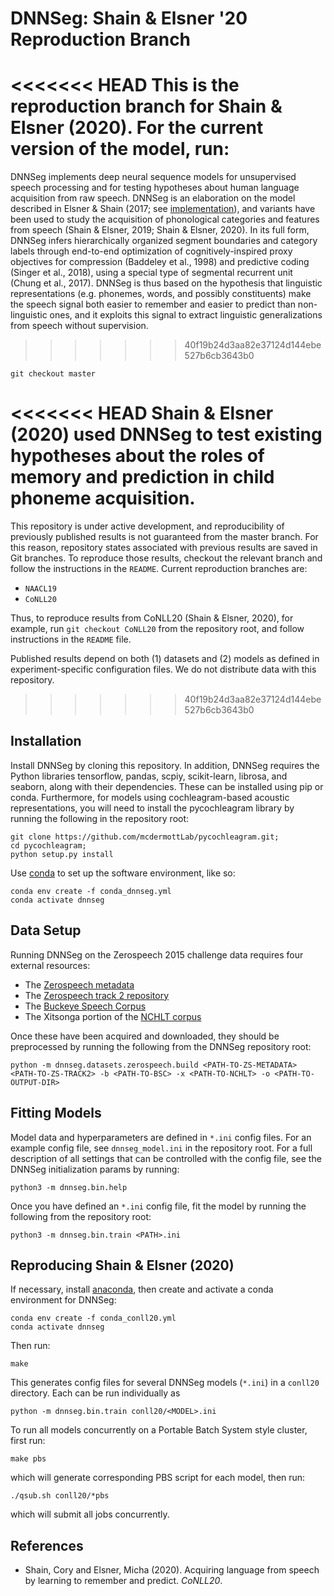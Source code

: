 # DNNSeg: Shain & Elsner '20 Reproduction Branch

<<<<<<< HEAD
This is the reproduction branch for Shain & Elsner (2020). For the current version of the model, run:
=======
DNNSeg implements deep neural sequence models for unsupervised speech processing and for testing hypotheses
about human language acquisition from raw speech. DNNSeg is an elaboration on the model described in
Elsner & Shain (2017; see [implementation](https://github.com/melsner/neural-segmentation)), and variants
have been used to study the acquisition of phonological categories and features from speech 
(Shain & Elsner, 2019; Shain & Elsner, 2020). In its full form, DNNSeg infers hierarchically organized segment boundaries and category
labels through end-to-end optimization of cognitively-inspired proxy objectives for compression (Baddeley et al., 1998)
and predictive coding (Singer et al., 2018), using a special type of segmental recurrent unit (Chung et al., 2017).
DNNSeg is thus based on the hypothesis that linguistic representations (e.g. phonemes, words, and possibly constituents)
make the speech signal both easier to remember and easier to predict than non-linguistic ones, and it exploits this
signal to extract linguistic generalizations from speech without supervision.
>>>>>>> 40f19b24d3aa82e37124d144ebe527b6cb3643b0

    git checkout master

<<<<<<< HEAD
Shain & Elsner (2020) used DNNSeg to test existing hypotheses about the roles of memory and
prediction in child phoneme acquisition.
=======
This repository is under active development, and reproducibility of previously published results is not guaranteed from the master branch.
For this reason, repository states associated with previous results are saved in Git branches.
To reproduce those results, checkout the relevant branch and follow the instructions in the `README`.
Current reproduction branches are:

 - `NAACL19`
 - `CoNLL20`

Thus, to reproduce results from CoNLL20 (Shain & Elsner, 2020), for example, run `git checkout CoNLL20` from the repository root, and follow instructions in the `README` file.

Published results depend on both (1) datasets and (2) models as defined in experiment-specific configuration files.
We do not distribute data with this repository.
>>>>>>> 40f19b24d3aa82e37124d144ebe527b6cb3643b0

## Installation

Install DNNSeg by cloning this repository. In addition, DNNSeg requires the Python libraries tensorflow, pandas,
scpiy, scikit-learn, librosa, and seaborn, along with their dependencies. These can be installed using pip or conda.
Furthermore, for models using cochleagram-based acoustic representations, you will need to install the pycochleagram
library by running the following in the repository root:

    git clone https://github.com/mcdermottLab/pycochleagram.git;
    cd pycochleagram;
    python setup.py install

Use [conda](https://www.anaconda.com/) to set up the software environment, like so:

    conda env create -f conda_dnnseg.yml
    conda activate dnnseg
 

## Data Setup

Running DNNSeg on the Zerospeech 2015 challenge data requires four external resources:

  - The [Zerospeech metadata](https://github.com/bootphon/Zerospeech2015)
  - The [Zerospeech track 2 repository](https://github.com/bootphon/tde)
  - The [Buckeye Speech Corpus](https://buckeyecorpus.osu.edu/)
  - The Xitsonga portion of the [NCHLT corpus](https://repo.sadilar.org/handle/20.500.12185/277)
  
Once these have been acquired and downloaded, they should be preprocessed by running the following from the 
DNNSeg repository root:

    python -m dnnseg.datasets.zerospeech.build <PATH-TO-ZS-METADATA> <PATH-TO-ZS-TRACK2> -b <PATH-TO-BSC> -x <PATH-TO-NCHLT> -o <PATH-TO-OUTPUT-DIR>


## Fitting Models

Model data and hyperparameters are defined in `*.ini` config files. For an example config file, see `dnnseg_model.ini`
in the repository root. For a full description of all settings that can be controlled with the config file,
see the DNNSeg initialization params by running:

    python3 -m dnnseg.bin.help
    
Once you have defined an `*.ini` config file, fit the model by running the following from the repository root:

    python3 -m dnnseg.bin.train <PATH>.ini

## Reproducing Shain & Elsner (2020)

If necessary, install [anaconda](https://www.anaconda.com/), then create and activate a conda environment
for DNNSeg:

    conda env create -f conda_conll20.yml
    conda activate dnnseg

Then run:

    make

This generates config files for several DNNSeg models (`*.ini`) in a `conll20` directory.
Each can be run individually as

    python -m dnnseg.bin.train conll20/<MODEL>.ini

To run all models concurrently on a Portable Batch System style cluster, first run:

    make pbs

which will generate corresponding PBS script for each model, then run:

    ./qsub.sh conll20/*pbs

which will submit all jobs concurrently.


## References
* Shain, Cory and Elsner, Micha (2020). Acquiring language from speech by learning to remember and predict. _CoNLL20_.

